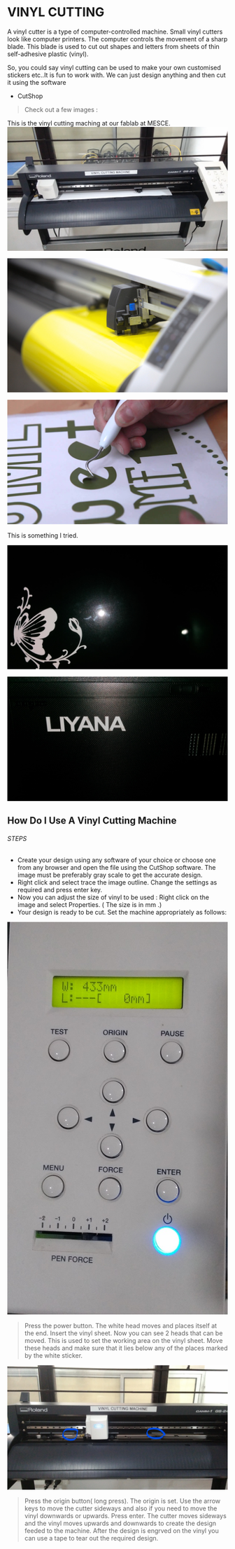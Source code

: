 # VINYL CUTTING

A vinyl cutter is a type of computer-controlled machine. Small vinyl cutters look like computer printers. The computer controls the movement of a sharp blade. This blade is used to cut out shapes and letters from sheets of thin self-adhesive plastic (vinyl).

So, you could say vinyl cutting can be used to make your own customised stickers etc..It is fun to work with. We can just design anything and then cut it using the software
* CutShop

>Check out a few images :

This is the vinyl cutting maching at our fablab at MESCE.
![Vinyl cutting](/images/vinylcutter.jpg)

![Vinyl](/images/vc1.jpg)


![Vinyl](/images/vc2.jpg)


This is something I tried.


![Vinyl](/images/vc3.jpg)


![Vinyl](/images/vc4.jpg)

## How Do I Use A Vinyl Cutting Machine

###### STEPS

* Create your design using any software of your choice or choose one from any browser and open the file using the CutShop software.
The image must be preferably gray scale to get the accurate design. 
* Right click and select trace the image outline. Change the settings as required and press enter key.
* Now you can adjust the size of vinyl to be used : Right click on the image and select Properties. ( The size is in mm .)
* Your design is ready to be cut. Set the machine appropriately as follows:

![Vinyl](/images/vc7.jpg)

>Press the power button. The white head moves and places itself at the end. Insert the vinyl sheet.
>Now you can see 2 heads that can be moved. This is used to set the working area on the vinyl sheet. Move these heads and make sure that it lies below any of the places marked by the white sticker.

![Vinyl](/images/vc6.jpg)

>Press the origin button( long press). The origin is set.
>Use the arrow keys to move the cutter sideways and also if you need to move the vinyl downwards or upwards.
>Press enter. The cutter moves sideways and the vinyl moves upwards and downwards to create the design feeded to the machine.
>After the design is engrved on the vinyl you can use a tape to tear out the required design.

